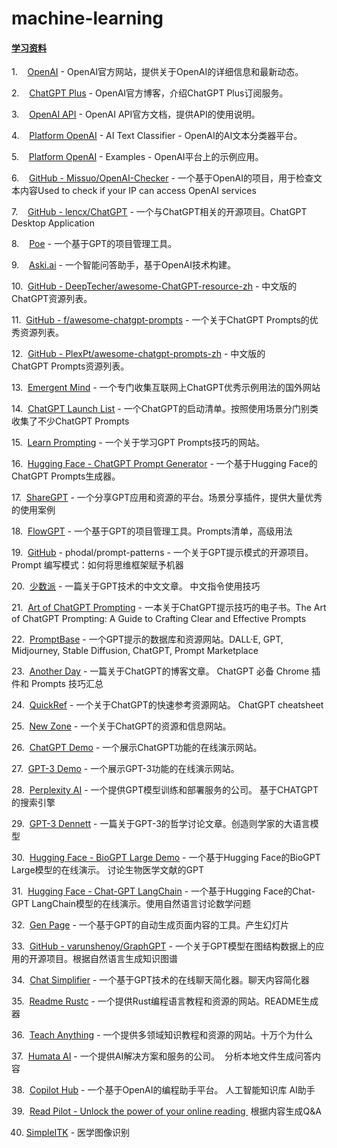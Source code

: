 # machine-learning

#### [学习资料](resource/readme.md)

1.    [OpenAI](https://openai.com/) - OpenAI官方网站，提供关于OpenAI的详细信息和最新动态。

2.    [ChatGPT Plus](https://openai.com/blog/chatgpt-plus/) - OpenAI官方博客，介绍ChatGPT Plus订阅服务。

3.    [OpenAI API](https://openai.com/api/) - OpenAI API官方文档，提供API的使用说明。

4.    [Platform OpenAI](https://platform.openai.com/ai-text-classifier) - AI Text Classifier - OpenAI的AI文本分类器平台。

5.    [Platform OpenAI](https://platform.openai.com/examples/) - Examples - OpenAI平台上的示例应用。

6.    [GitHub - Missuo/OpenAI-Checker](https://github.com/missuo/OpenAI-Checker) - 一个基于OpenAI的项目，用于检查文本内容Used to check if your IP can access OpenAI services

7.    [GitHub - lencx/ChatGPT](https://github.com/lencx/ChatGPT) - 一个与ChatGPT相关的开源项目。ChatGPT Desktop Application

8.    [Poe](https://poe.com/?ref=producthunt) - 一个基于GPT的项目管理工具。

9.    [Aski.ai](https://aski.ai/) - 一个智能问答助手，基于OpenAI技术构建。

10.  [GitHub - DeepTecher/awesome-ChatGPT-resource-zh](https://github.com/DeepTecher/awesome-ChatGPT-resource-zh) - 中文版的ChatGPT资源列表。

11.  [GitHub - f/awesome-chatgpt-prompts](https://github.com/f/awesome-chatgpt-prompts) - 一个关于ChatGPT Prompts的优秀资源列表。

12.  [GitHub - PlexPt/awesome-chatgpt-prompts-zh](https://github.com/PlexPt/awesome-chatgpt-prompts-zh) - 中文版的ChatGPT Prompts资源列表。

13.  [Emergent Mind](https://emergentmind.com/) - 一个专门收集互联网上ChatGPT优秀示例用法的国外网站

14.  [ChatGPT Launch List](https://chatgpt.getlaunchlist.com/) - 一个ChatGPT的启动清单。按照使用场景分门别类收集了不少ChatGPT Prompts

15.  [Learn Prompting](https://learnprompting.org/) - 一个关于学习GPT Prompts技巧的网站。

16.  [Hugging Face - ChatGPT Prompt Generator](https://huggingface.co/spaces/merve/ChatGPT-prompt-generator) - 一个基于Hugging Face的ChatGPT Prompts生成器。

17.  [ShareGPT](https://sharegpt.com/) - 一个分享GPT应用和资源的平台。场景分享插件，提供大量优秀的使用案例

18.  [FlowGPT](https://flowgpt.com/) - 一个基于GPT的项目管理工具。Prompts清单，高级用法

19.  [GitHub](https://github.com/phodal/prompt-patterns) - phodal/prompt-patterns - 一个关于GPT提示模式的开源项目。Prompt 编写模式：如何将思维框架赋予机器

20.  [少数派](https://sspai.com/post/78332) - 一篇关于GPT技术的中文文章。 中文指令使用技巧

21.  [Art of ChatGPT Prompting](https://fka.gumroad.com/l/art-of-chatgpt-prompting) - 一本关于ChatGPT提示技巧的电子书。The Art of ChatGPT Prompting: A Guide to Crafting Clear and Effective Prompts

22.  [PromptBase](https://promptbase.com/) - 一个GPT提示的数据库和资源网站。DALL·E, GPT, Midjourney, Stable Diffusion, ChatGPT, Prompt Marketplace

23.  [Another Day](https://anotherdayu.com/2023/4811/) - 一篇关于ChatGPT的博客文章。 ChatGPT 必备 Chrome 插件和 Prompts 技巧汇总

24.  [QuickRef](https://quickref.me/chatgpt) - 一个关于ChatGPT的快速参考资源网站。 ChatGPT cheatsheet

25.  [New Zone](https://newzone.top/chatgpt/) - 一个关于ChatGPT的资源和信息网站。

26.  [ChatGPT Demo](https://chatgptdemo.com/) - 一个展示ChatGPT功能的在线演示网站。

27.  [GPT-3 Demo](https://gpt3demo.com/all) - 一个展示GPT-3功能的在线演示网站。

28.  [Perplexity AI](https://www.perplexity.ai/) - 一个提供GPT模型训练和部署服务的公司。 基于CHATGPT的搜索引擎

29.  [GPT-3 Dennett](http://faculty.ucr.edu/~eschwitz/SchwitzAbs/GPT3Dennett.htm) - 一篇关于GPT-3的哲学讨论文章。创造则学家的大语言模型

30.  [Hugging Face - BioGPT Large Demo](https://huggingface.co/spaces/katielink/biogpt-large-demo) - 一个基于Hugging Face的BioGPT Large模型的在线演示。 讨论生物医学文献的GPT

31.  [Hugging Face - Chat-GPT LangChain](https://huggingface.co/spaces/JavaFXpert/Chat-GPT-LangChain) - 一个基于Hugging Face的Chat-GPT LangChain模型的在线演示。使用自然语言讨论数学问题

32.  [Gen Page](https://gen.page/) - 一个基于GPT的自动生成页面内容的工具。产生幻灯片

33.  [GitHub - varunshenoy/GraphGPT](https://github.com/varunshenoy/GraphGPT) - 一个关于GPT模型在图结构数据上的应用的开源项目。根据自然语言生成知识图谱

34.  [Chat Simplifier](https://chat-simplifier.imzbb.cc/zh) - 一个基于GPT技术的在线聊天简化器。聊天内容简化器

35.  [Readme Rustc](https://readme.rustc.cloud/zh) - 一个提供Rust编程语言教程和资源的网站。README生成器

36.  [Teach Anything](https://www.teach-anything.com/) - 一个提供多领域知识教程和资源的网站。十万个为什么

37.  [Humata AI](https://www.humata.ai/) - 一个提供AI解决方案和服务的公司。  分析本地文件生成问答内容

38.  [Copilot Hub](https://app.copilothub.co/home) - 一个基于OpenAI的编程助手平台。 人工智能知识库 AI助手

39.  [Read Pilot - Unlock the power of your online reading ](https://readpilot.vercel.app/) 根据内容生成Q&A

40.  [SimpleITK](https://simpleitk.org/) - 医学图像识别